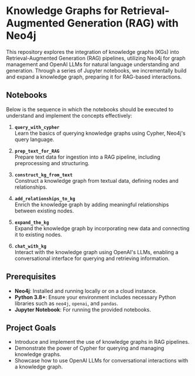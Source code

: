 # Knowledge Graphs for Retrieval-Augmented Generation (RAG) with Neo4j  

This repository explores the integration of knowledge graphs (KGs) into Retrieval-Augmented Generation (RAG) pipelines, utilizing Neo4j for graph management and OpenAI LLMs for natural language understanding and generation. Through a series of Jupyter notebooks, we incrementally build and expand a knowledge graph, preparing it for RAG-based interactions.  

## Notebooks  

Below is the sequence in which the notebooks should be executed to understand and implement the concepts effectively:  

1. **`query_with_cypher`**  
   Learn the basics of querying knowledge graphs using Cypher, Neo4j's query language.  

2. **`prep_text_for_RAG`**  
   Prepare text data for ingestion into a RAG pipeline, including preprocessing and structuring.  

3. **`construct_kg_from_text`**  
   Construct a knowledge graph from textual data, defining nodes and relationships.  

4. **`add_relationships_to_kg`**  
   Enrich the knowledge graph by adding meaningful relationships between existing nodes.  

5. **`expand_the_kg`**  
   Expand the knowledge graph by incorporating new data and connecting it to existing nodes.  

6. **`chat_with_kg`**  
   Interact with the knowledge graph using OpenAI's LLMs, enabling a conversational interface for querying and retrieving information.  

## Prerequisites  

- **Neo4j**: Installed and running locally or on a cloud instance.  
- **Python 3.8+**: Ensure your environment includes necessary Python libraries such as `neo4j`, `openai`, and `pandas`.  
- **Jupyter Notebook**: For running the provided notebooks.  


## Project Goals
* Introduce and implement the use of knowledge graphs in RAG pipelines.
* Demonstrate the power of Cypher for querying and managing knowledge graphs.
* Showcase how to use OpenAI LLMs for conversational interactions with a knowledge graph.
